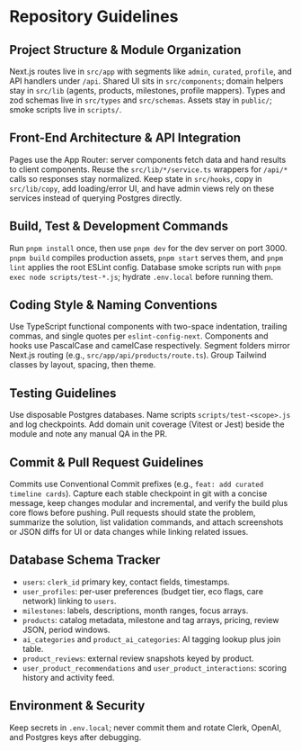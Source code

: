 # Repository Guidelines

## Project Structure & Module Organization
Next.js routes live in `src/app` with segments like `admin`, `curated`, `profile`, and API handlers under `/api`. Shared UI sits in `src/components`; domain helpers stay in `src/lib` (agents, products, milestones, profile mappers). Types and zod schemas live in `src/types` and `src/schemas`. Assets stay in `public/`; smoke scripts live in `scripts/`.

## Front-End Architecture & API Integration
Pages use the App Router: server components fetch data and hand results to client components. Reuse the `src/lib/*/service.ts` wrappers for `/api/*` calls so responses stay normalized. Keep state in `src/hooks`, copy in `src/lib/copy`, add loading/error UI, and have admin views rely on these services instead of querying Postgres directly.

## Build, Test & Development Commands
Run `pnpm install` once, then use `pnpm dev` for the dev server on port 3000. `pnpm build` compiles production assets, `pnpm start` serves them, and `pnpm lint` applies the root ESLint config. Database smoke scripts run with `pnpm exec node scripts/test-*.js`; hydrate `.env.local` before running them.

## Coding Style & Naming Conventions
Use TypeScript functional components with two-space indentation, trailing commas, and single quotes per `eslint-config-next`. Components and hooks use PascalCase and camelCase respectively. Segment folders mirror Next.js routing (e.g., `src/app/api/products/route.ts`). Group Tailwind classes by layout, spacing, then theme.

## Testing Guidelines
Use disposable Postgres databases. Name scripts `scripts/test-<scope>.js` and log checkpoints. Add domain unit coverage (Vitest or Jest) beside the module and note any manual QA in the PR.

## Commit & Pull Request Guidelines
Commits use Conventional Commit prefixes (e.g., `feat: add curated timeline cards`). Capture each stable checkpoint in git with a concise message, keep changes modular and incremental, and verify the build plus core flows before pushing. Pull requests should state the problem, summarize the solution, list validation commands, and attach screenshots or JSON diffs for UI or data changes while linking related issues.

## Database Schema Tracker
- `users`: `clerk_id` primary key, contact fields, timestamps.
- `user_profiles`: per-user preferences (budget tier, eco flags, care network) linking to `users`.
- `milestones`: labels, descriptions, month ranges, focus arrays.
- `products`: catalog metadata, milestone and tag arrays, pricing, review JSON, period windows.
- `ai_categories` and `product_ai_categories`: AI tagging lookup plus join table.
- `product_reviews`: external review snapshots keyed by product.
- `user_product_recommendations` and `user_product_interactions`: scoring history and activity feed.

## Environment & Security
Keep secrets in `.env.local`; never commit them and rotate Clerk, OpenAI, and Postgres keys after debugging.
